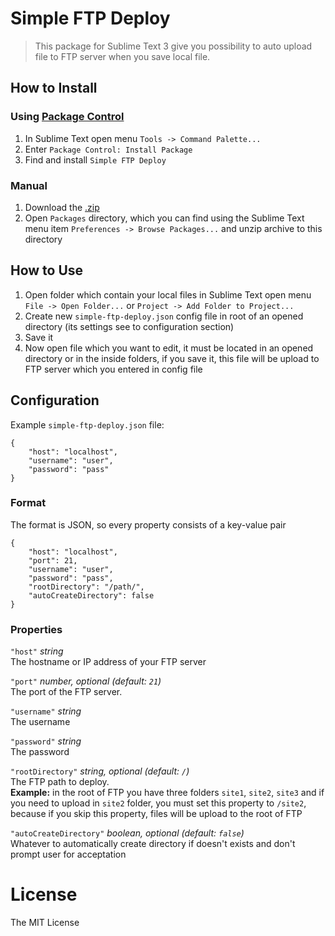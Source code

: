 # Simple FTP Deploy
> This package for Sublime Text 3 give you possibility to auto upload file to FTP server when you save local file.

## How to Install

### Using [Package Control](https://packagecontrol.io)
1. In Sublime Text open menu `Tools -> Command Palette...`
2. Enter `Package Control: Install Package`
3. Find and install `Simple FTP Deploy`

### Manual
1. Download the [.zip](https://github.com/HexRx/simple-ftp-deploy/archive/master.zip)
2. Open `Packages` directory, which you can find using the Sublime Text menu item `Preferences -> Browse Packages...` and unzip archive to this directory

## How to Use

1. Open folder which contain your local files in Sublime Text open menu `File -> Open Folder...` or `Project -> Add Folder to Project...`
2. Create new `simple-ftp-deploy.json` config file in root of an opened directory (its settings see to configuration section)
3. Save it
4. Now open file which you want to edit, it must be located in an opened directory or in the inside folders, if you save it, this file will be upload to FTP server which you entered in config file

## Configuration

Example `simple-ftp-deploy.json` file:

    {
        "host": "localhost",
        "username": "user",
        "password": "pass"
    }

### Format
The format is JSON, so every property consists of a key-value pair

    {
        "host": "localhost",
        "port": 21, 
        "username": "user",
        "password": "pass",
        "rootDirectory": "/path/",
        "autoCreateDirectory": false
    }

### Properties

`"host"` *string*  
The hostname or IP address of your FTP server

`"port"` *number, optional (default: `21`)*  
The port of the FTP server.

`"username"` *string*  
The username

`"password"` *string*  
The password

`"rootDirectory"` *string, optional (default: `/`)*  
The FTP path to deploy.  
**Example:** in the root of FTP you have three folders `site1`, `site2`, `site3` and if you need to upload in `site2` folder, you must set this property to `/site2`, because if you skip this property, files will be upload to the root of FTP

`"autoCreateDirectory"` *boolean, optional (default: `false`)*  
Whatever to automatically create directory if doesn't exists and don't prompt user for acceptation
 
# License
The MIT License
